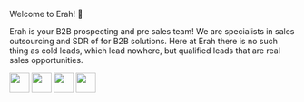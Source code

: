 Welcome to Erah! 👋

Erah is your B2B prospecting and pre sales team! We are specialists in sales outsourcing and SDR of for B2B solutions. Here at Erah there is no such thing as cold leads, which lead nowhere, but qualified leads that are real sales opportunities.


<div>
  <a href="https://www.instagram.com/go_erah/" target="_blank"><img src="https://upload.wikimedia.org/wikipedia/commons/a/a5/Instagram_icon.png" target="_blank" width=35px></a>
  <a href="https://www.linkedin.com/company/goerah/" target="_blank"><img src="https://upload.wikimedia.org/wikipedia/commons/thumb/c/ca/LinkedIn_logo_initials.png/640px-LinkedIn_logo_initials.png" target="_blank" width=35px></a>
  <a href="mailto:contato@goerah.com" target="_blank"><img src="https://cdn-icons-png.flaticon.com/512/552/552486.png" target="_blank" width=35px></a>
  <a href="https://www.goerah.com/?lang=pt" target="_blank"><img src="https://www.freepnglogos.com/uploads/logo-website-png/logo-website-website-icon-with-png-and-vector-format-for-unlimited-22.png" target="_blank" width=35px></a>
  
